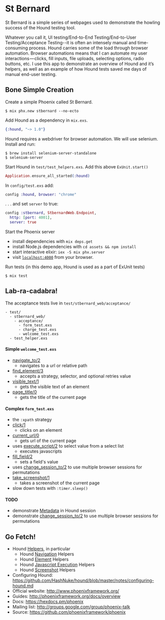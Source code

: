 # St Bernard

St Bernard is a simple series of webpages used to demonstrate the howling success of the Hound testing tool.

Whatever you call it, UI testing/End-to-End Testing/End-to-User Testing/Acceptance Testing--it is often an intensely manual and time-consuming process. Hound carries some of the load through browser automation. Browser automations means that I can automate my user interactions — clicks, fill inputs, file uploads, selecting options, radio buttons, etc. I use this app to demonstrate an overview of Hound and it’s helpers, as well as an example of how Hound tests saved me days of manual end-user testing. 

## Bone Simple Creation

Create a simple Phoenix called St Bernard.


    $ mix phx.new stbernard --no-ecto


Add Hound as a dependency in `mix.exs`.

```elixir
{:hound, "~> 1.0"}
```

Hound requires a webdriver for browser automation. We will use selenium. Install and run:

    $ brew install selenium-server-standalone
    $ selenium-server

Start Hound in `test/test_helpers.exs`. Add this above `ExUnit.start()`

```elixir
Application.ensure_all_started(:hound)
```

In `config/test.exs` add:

```elixir
config :hound, browser: "chrome"
```

. . . and set `server` to true: 

```elixir
config :stbernard, StbernardWeb.Endpoint,
  http: [port: 4001],
  server: true
```

Start the Phoenix server

  * install dependencies with `mix deps.get`
  * install Node.js dependencies with `cd assets && npm install`
  * start interactive elixir: `iex -S mix phx.server`
  * visit [`localhost:4000`](http://localhost:4000) from your browser.

Run tests (in this demo app, Hound is used as a part of ExUnit tests) 

    $ mix test

## Lab-ra-cadabra!

The acceptance tests live in `test/stbernard_web/acceptance/` 

```
- test/
  - stbernard_web/
    - acceptance/
      - form_test.exs
      - charge_test.exs
      - welcome_test.exs
  - test_helper.exs
```

#### Simple `welcome_test.exs`
  
  * [navigate_to/2][navigate_to]
    * navigates to a url or relative path
  * [find_element/3][find_element] 
    * accepts a strategy, selector, and optional retries value
  * [visible_text/1][visible_text]
    * gets the visible text of an element
  * [page_title/0][page_title]
    * gets the title of the current page

#### Complex `form_test.exs`

  * the `:xpath` strategy 
  * [click/1][click]
    * clicks on an element
  * [current_url/0][current_url]
    * gets url of the current page
  * uses [execute_script/2][execute_script] to select value from a select list
    * executes javascripts 
  * [fill_field/2][fill_field]
    * sets a field's value
  * uses [change_session_to/2][change_session_to] to use multiple browser sessions for permutations
  * [take_screenshot/1][take_screenshot]
    * takes a screenshot of the current page
  * slow down tests with `:timer.sleep()`

[navigate_to]: https://hexdocs.pm/hound/Hound.Helpers.Navigation.html#navigate_to/2
[find_element]: https://hexdocs.pm/hound/Hound.Helpers.Page.html#find_element/3
[visible_text]: https://hexdocs.pm/hound/Hound.Helpers.Element.html#visible_text/1
[page_title]: https://hexdocs.pm/hound/Hound.Helpers.Page.html#page_title/0
[click]: https://hexdocs.pm/hound/Hound.Helpers.Element.html#click/1
[current_url]: https://hexdocs.pm/hound/Hound.Helpers.Navigation.html#current_url/0
[execute_script]: https://hexdocs.pm/hound/Hound.Helpers.ScriptExecution.html#execute_script/2
[fill_field]: https://hexdocs.pm/hound/Hound.Helpers.Element.html#fill_field/2
[take_screenshot]: https://hexdocs.pm/hound/Hound.Helpers.Screenshot.html#take_screenshot/1

#### TODO

  * demonstrate [Metadata][metadata] in Hound session 
  * demonstrate [change_session_to/2][change_session_to] to use multiple browser sessions for permutations

[metadata]: https://hexdocs.pm/hound/Hound.Metadata.html
[change_session_to]: https://hexdocs.pm/hound/Hound.Helpers.Session.html#change_session_to/2

## Go Fetch!

  * Hound [Helpers][helpers], in particular 
    * Hound [Navigation][nav] Helpers
    * Hound [Element][el] Helpers
    * Hound [Javascript Execution][je] Helpers
    * Hound [Screenshot][ss] Helpers
  * Configuring Hound: https://github.com/HashNuke/hound/blob/master/notes/configuring-hound.md
  * Official website: http://www.phoenixframework.org/
  * Guides: http://phoenixframework.org/docs/overview
  * Docs: https://hexdocs.pm/phoenix
  * Mailing list: http://groups.google.com/group/phoenix-talk
  * Source: https://github.com/phoenixframework/phoenix

[helpers]: https://hexdocs.pm/hound/readme.html#helpers
[nav]: http://hexdocs.pm/hound/Hound.Helpers.Navigation.html
[el]: http://hexdocs.pm/hound/Hound.Helpers.Element.html
[je]: http://hexdocs.pm/hound/Hound.Helpers.ScriptExecution.html
[ss]: http://hexdocs.pm/hound/Hound.Helpers.Screenshot.html